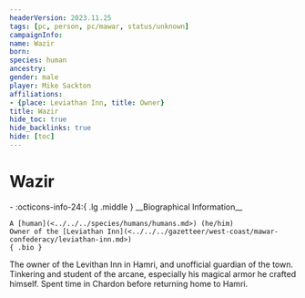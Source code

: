 ```yaml
---
headerVersion: 2023.11.25
tags: [pc, person, pc/mawar, status/unknown]
campaignInfo:
name: Wazir
born:
species: human
ancestry:
gender: male
player: Mike Sackton
affiliations:
- {place: Leviathan Inn, title: Owner}
title: Wazir
hide_toc: true
hide_backlinks: true
hide: [toc]
---
```

# Wazir
<div class="grid cards ext-narrow-margin ext-one-column" markdown>
- :octicons-info-24:{ .lg .middle } __Biographical Information__

    A [human](<../../../species/humans/humans.md>) (he/him)  
    Owner of the [Leviathan Inn](<../../../gazetteer/west-coast/mawar-confederacy/leviathan-inn.md>)  
    { .bio }

</div>


The owner of the Levithan Inn in Hamri, and unofficial guardian of the town. Tinkering and student of the arcane, especially his magical armor he crafted himself. Spent time in Chardon before returning home to Hamri.
